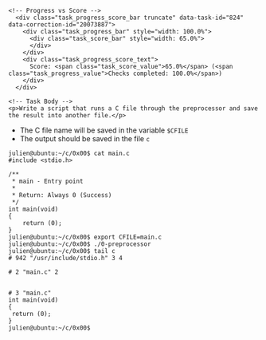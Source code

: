 <div class="panel-body">
    <span id="user_id" data-id="415860"></span>

    <!-- Progress vs Score -->
      <div class="task_progress_score_bar truncate" data-task-id="824" data-correction-id="20073887">
        <div class="task_progress_bar" style="width: 100.0%">
          <div class="task_score_bar" style="width: 65.0%">
          </div>
        </div>
        <div class="task_progress_score_text">
          Score: <span class="task_score_value">65.0%</span> (<span class="task_progress_value">Checks completed: 100.0%</span>)
        </div>
      </div>

    <!-- Task Body -->
    <p>Write a script that runs a C file through the preprocessor and save the result into another file.</p>

<ul>
<li>The C file name will be saved in the variable <code>$CFILE</code></li>
<li>The output should be saved in the file <code>c</code></li>
</ul>

<pre><code>julien@ubuntu:~/c/0x00$ cat main.c 
#include &lt;stdio.h&gt;

/**
 * main - Entry point
 *
 * Return: Always 0 (Success)
 */
int main(void)
{
    return (0);
}
julien@ubuntu:~/c/0x00$ export CFILE=main.c
julien@ubuntu:~/c/0x00$ ./0-preprocessor 
julien@ubuntu:~/c/0x00$ tail c
# 942 "/usr/include/stdio.h" 3 4

# 2 "main.c" 2


# 3 "main.c"
int main(void)
{
 return (0);
}
julien@ubuntu:~/c/0x00$ 
</code></pre>

  </div>
